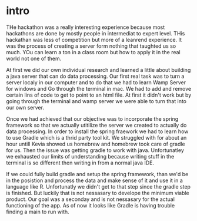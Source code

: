 # intro

THe hackathon was a really interesting experience because most hackathons are done by 
mostly people in intermediat to expert level. THis hackathan was less of competition 
but more of a leanrend experience. It was the process of creating a server form nothing 
that taughted us so much. YOu can learn a ton in a class room but how to apply it in the real
world not one of them. 

At first we did our own individual research and learned a little about building a java server that
can do data processing. Our first real task was to turn a server localy in our computer and to do that 
we had to learn Wamp Server for windows and Go through the terminal in mac. We had to add and remove certain lins
of code to get to point to an html file. At first it didn't work but by going through the terminal and 
wamp server we were able to turn that into our own server.

Once we had achieved that our objective was to incorporate the spring framework so that we actually utitilize
the server we created to actually do data processing. In order to install the spring fraework we had to learn
how to use Gradle which is a thrid party tool kit. We struggled with for about an hour untill Kevia showed us homebrew
and homebrew took care of gradle for us. Then the issue was getting gradle to work with java. Unfortunatley we exhausted our 
limits of understanding because writing stuff in the terminal is so different then writing in from a normal java IDE.

If we could fully build gradle and setup the spring framework, than we'd be in the posistion and process the data and make sense of it 
and use it in a language like R. Unfortunatly we didn't get to that step since the gradle step is finished. But luckily 
that is not nessasary to develope the minimum viable product. Our goal was a seconday and is not nessasary for the actual
functioning of the app. As of now it looks like Gradle is having trouble finding a main to run with.
 
